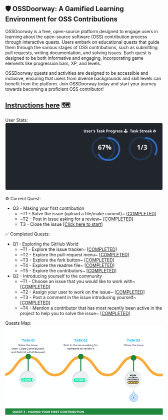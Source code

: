 ## 🛡️ OSSDoorway: A Gamified Learning Environment for OSS Contributions

OSSDoorway is a free, open-source platform designed to engage users in learning about the open-source software (OSS) contribution process through interactive quests. Users embark on educational quests that guide them through the various stages of OSS contributions, such as submitting pull requests, writing documentation, and solving issues. Each quest is designed to be both informative and engaging, incorporating game elements like progression bars, XP, and levels.

OSSDoorway quests and activities are designed to be accessible and inclusive, ensuring that users from diverse backgrounds and skill levels can benefit from the platform. Join OSSDoorway today and start your journey towards becoming a proficient OSS contributor!

**[Instructions here](https://github.com/caiton1/OSS-Doorway/blob/main/instructions.md)** 🗺️
---

User Stats:<br>
  ![User Draft Stats](/userCards/draft-1725144685076.svg?)

⚙️ Current Quest: 
  - Q3 - Making your first contribution
    -  ~T1 - Solve the issue (upload a file/make commit)~ [[COMPLETED](https://github.com/connman4027/test-repo/issues/13)]
    -  ~T2 - Post in issue asking for a review~ [[COMPLETED](https://github.com/connman4027/test-repo/issues/14)]
    - T3 - Close the issue [[Click here to start](https://github.com/connman4027/test-repo/issues/15)]

✅ Completed Quests: 
  - Q1 - Exploring the GitHub World
    - ~T1 - Explore the issue tracker~ [[COMPLETED](https://github.com/connman4027/test-repo/issues/4)]
    - ~T2 - Explore the pull-request menu~ [[COMPLETED](https://github.com/connman4027/test-repo/issues/5)]
    - ~T3 - Explore the fork button~ [[COMPLETED](https://github.com/connman4027/test-repo/issues/6)]
    - ~T4 - Explore the readme file~ [[COMPLETED](https://github.com/connman4027/test-repo/issues/7)]
    - ~T5 - Explore the contributors~ [[COMPLETED](https://github.com/connman4027/test-repo/issues/8)]
  - Q2 - Introducing yourself to the community
    - ~T1 - Choose an issue that you would like to work with~ [[COMPLETED](https://github.com/connman4027/test-repo/issues/9)]
    - ~T2 - Assign your user to work on the issue~ [[COMPLETED](https://github.com/connman4027/test-repo/issues/10)]
    - ~T3 - Post a comment in the issue introducing yourself~ [[COMPLETED](https://github.com/connman4027/test-repo/issues/11)]
    - ~T4 - Mention a contributor that has most recently been active in the project to help you to solve the issue~ [[COMPLETED](https://github.com/connman4027/test-repo/issues/12)]

Quests Map:
![Quest Map](https://github.com/RESHAPELab/OSS-Doorway/blob/main/map/Q3T3.png)
